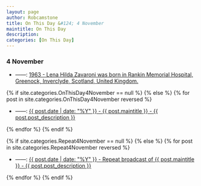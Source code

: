 ```yaml
---
layout: page
author: Robcamstone
title: On This Day &#124; 4 November 
maintitle: On This Day
description:
categories: [On This Day]
---
```


### 4 November

* ——: [1963 - Lena Hilda Zavaroni was born in Rankin Memorial Hospital, Greenock, Inverclyde, Scotland, United Kingdom.](/biography/lena-zavaroni)

{% if site.categories.OnThisDay4November == null %}
{% else %}
{% for post in site.categories.OnThisDay4November reversed %}
<ul>
<li> ——: <a href="{{ post.url }}">{{ post.date | date: "%Y" }} - {{ post.maintitle }} - {{ post.post_description }}</a></li>
</ul>
{% endfor %}
{% endif %}

{% if site.categories.Repeat4November == null %}
{% else %}
{% for post in site.categories.Repeat4November reversed %}
<ul>
<li> ——: <a href="{{ post.url }}">{{ post.date | date: "%Y" }} - Repeat broadcast of {{ post.maintitle }} - {{ post.post_description }}</a></li>
</ul>
{% endfor %}
{% endif %}
